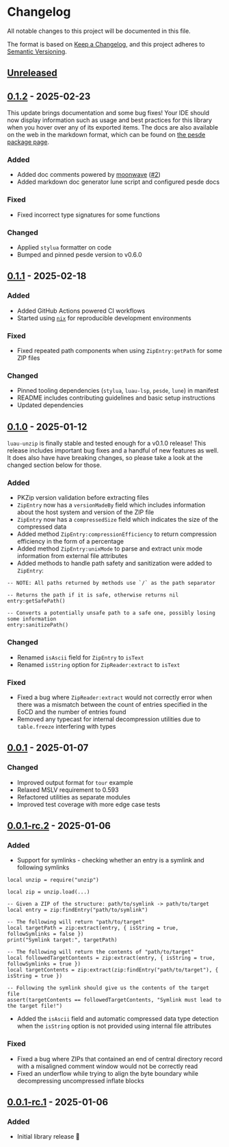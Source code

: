 # Changelog

All notable changes to this project will be documented in this file.

The format is based on [Keep a Changelog](https://keepachangelog.com/en/1.0.0/), and this project adheres to [Semantic Versioning](https://semver.org/spec/v2.0.0.html).

## [Unreleased]

## [0.1.2] - 2025-02-23
This update brings documentation and some bug fixes! Your IDE should now display information such as usage and best practices for this library when you hover over any of its exported items. The docs are also available on the web in the markdown format, which can be found on [the pesde package page](https://pesde.dev/packages/0x5eal/unzip/0.1.2/luau/docs/intro).

### Added 
- Added doc comments powered by [moonwave](https://github.com/evaera/moonwave) ([#2](https://github.com/0x5eal/luau-unzip/pull/2))
- Added markdown doc generator lune script and configured pesde docs
### Fixed
- Fixed incorrect type signatures for some functions
### Changed
- Applied `stylua` formatter on code
- Bumped and pinned pesde version to v0.6.0 

## [0.1.1] - 2025-02-18
### Added
- Added GitHub Actions powered CI workflows
- Started using [`nix`](https://nixos.org/) for reproducible development environments
### Fixed
- Fixed repeated path components when using `ZipEntry:getPath` for some ZIP files
### Changed
- Pinned tooling dependencies (`stylua`, `luau-lsp`, `pesde`, `lune`) in manifest
- README includes contributing guidelines and basic setup instructions 
- Updated dependencies

## [0.1.0] - 2025-01-12
`luau-unzip` is finally stable and tested enough for a v0.1.0 release! This release includes important bug fixes and a handful of new features as well. It does also have have breaking changes, so please take a look at the changed section below for those.

### Added
- PKZip version validation before extracting files
- `ZipEntry` now has a `versionMadeBy` field which includes information about the host system and version of the ZIP file
- `ZipEntry` now has a `compressedSize` field which indicates the size of the compressed data
- Added method `ZipEntry:compressionEfficiency` to return compression efficiency in the form of a percentage
- Added method `ZipEntry:unixMode` to parse and extract unix mode information from external file attributes
- Added methods to handle path safety and sanitization were added to `ZipEntry`: 
```luau
-- NOTE: All paths returned by methods use `/` as the path separator

-- Returns the path if it is safe, otherwise returns nil
entry:getSafePath()

-- Converts a potentially unsafe path to a safe one, possibly losing some information
entry:sanitizePath()
```
### Changed
- Renamed `isAscii` field for `ZipEntry` to `isText`
- Renamed `isString` option for `ZipReader:extract` to `isText`
### Fixed
- Fixed a bug where `ZipReader:extract` would not correctly error when there was a mismatch between the count of entries specified in the EoCD and the number of entries found
- Removed any typecast for internal decompression utilities due to `table.freeze` interfering with types

## [0.0.1] - 2025-01-07
### Changed
- Improved output format for `tour` example
- Relaxed MSLV requirement to 0.593
- Refactored utilities as separate modules
- Improved test coverage with more edge case tests

## [0.0.1-rc.2] - 2025-01-06
### Added
- Support for symlinks - checking whether an entry is a symlink and following symlinks
```luau
local unzip = require("unzip")

local zip = unzip.load(...)

-- Given a ZIP of the structure: path/to/symlink -> path/to/target
local entry = zip:findEntry("path/to/symlink")

-- The following will return "path/to/target"
local targetPath = zip:extract(entry, { isString = true, followSymlinks = false })
print("Symlink target:", targetPath)

-- The following will return the contents of "path/to/target"
local followedTargetContents = zip:extract(entry, { isString = true, followSymlinks = true })
local targetContents = zip:extract(zip:findEntry("path/to/target"), { isString = true })

-- Following the symlink should give us the contents of the target file
assert(targetContents == followedTargetContents, "Symlink must lead to the target file!")
```
- Added the `isAscii` field and automatic compressed data type detection when the `isString` option is not provided using internal file attributes
### Fixed
- Fixed a bug where ZIPs that contained an end of central directory record with a misaligned comment window would not be correctly read
- Fixed an underflow while trying to align the byte boundary while decompressing uncompressed inflate blocks

## [0.0.1-rc.1] - 2025-01-06
### Added
- Initial library release :tada:

[unreleased]: https://github.com/0x5eal/luau-unzip/commits/HEAD
[0.1.2]: https://pesde.dev/packages/0x5eal/unzip/0.1.2/any
[0.1.1]: https://pesde.dev/packages/0x5eal/unzip/0.1.1/any
[0.1.0]: https://pesde.dev/packages/0x5eal/unzip/0.1.0/any
[0.0.1]: https://pesde.dev/packages/0x5eal/unzip/0.0.1/any
[0.0.1-rc.2]: https://pesde.dev/packages/0x5eal/unzip/0.0.1-rc.2/any
[0.0.1-rc.1]: https://pesde.dev/packages/0x5eal/unzip/0.0.1-rc.1/any

